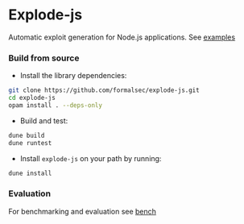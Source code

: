 # Explode-js

Automatic exploit generation for Node.js applications. See [examples]

### Build from source

- Install the library dependencies:

```sh
git clone https://github.com/formalsec/explode-js.git
cd explode-js
opam install . --deps-only
```

- Build and test:

```sh
dune build
dune runtest
```

- Install `explode-js` on your path by running:

```sh
dune install
```

### Evaluation

For benchmarking and evaluation see [bench]

[bench]: ./bench
[examples]: ./example
